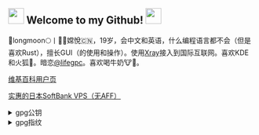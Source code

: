 ## <img src="https://cdn.discordapp.com/emojis/630965840208199680.gif?v=1" height=32/> Welcome to my Github! <img src="https://cdn.discordapp.com/emojis/630965840208199680.gif?v=1" height=32/>

💫longmoon🌕丨💮🌸嫦悅🇨🇳，19岁，会中文和英语，什么编程语言都不会（但是喜欢Rust），擅长GUI（的使用和操作）。使用[Xray](https://github.com/XTLS/xray-core)接入到国际互联网。喜欢KDE和火狐🦊。暗恋[@lifegpc](https://github.com/lifegpc)。喜欢喝牛奶🐮🥛。

[维基百科用户页](https://zh.wikipedia.org/wiki/User:月梦播客楼猫)

[实惠的日本SoftBank VPS（无AFF）](https://halocloud.halocloud.net/index.php?rp=/store/softbank-japan-100m-vps)
<details>
<summary>gpg公钥</summary>
<p>

```
-----BEGIN PGP PUBLIC KEY BLOCK-----

mQGNBGFqKtABDACshSvIDIEQf9l/Dya5BmeQfR0NuOLT6+fQdFlZaC/CtHOpuMtA
H2q4w6Juts8IXk6v/aR+BaK4UnTCkkm/RdDJlAARTgKLaL7YLUuUQuoEuzXy4pL/
foiTkkMZMk/BB96BM4MMQKvCh89rkObiPYy6XjlVGDDDp4Uzyn0cXPBuzSUY5D1b
gtPAGOjs5G6gZXrIvEVzIDjs09Ctu7YnEy1G0L6aiElSMUCjk78vhdDTgdJw18wg
S4vAVUFhT8dPyBi6XCIwq8Qy5QAj8VInsuSVlKm+dUtkFW/UxXfMF+ZY4DyL353v
RznGPBLzK7F62JEoS/gM/d9QTfeDH8PMI2DbDq64nOKLwWlyInfVcVW9XC2mMZ7X
BnH5Xfe7p5IVoBN2pRgEBoWetKZCvB7sieOYTZs9LYTtkLBHQrXFda6GAW9HMZNI
WrU5iR1a+9hdOvaEvefdORJYcd58SIeqD3NuKoSkR9Zev+m0q22O116Sgz1cEvHk
bcAty5koiEXkTHUAEQEAAbQ68J+Sq2xvbmdtb29u8J+MleS4qPCfkq7wn4y45aum
5oKF8J+HqPCfh7MgPHNuY0B0dXJib2hrLmNjPokBsAQTAQoAGgQLCQgHAhUKAhYB
AhkBBYJhairQAp4BApsDAAoJEIBwhRjLZ3etsJkL/0tQN52VuJArA4OUikhrLngy
mtofUGCwA2FMSjeRgglEqBx+TRqgK07qF13Ai/zA1GX97LE1T+0tPwSL3nRCJ3dA
UxjAZ4xxP7qbR+PUyt5YnEp2pd6o5V1m/RyiyNLw3SUlkzGUjpDZpjBnAbC7D0XY
p8aC2Zy/z31iyLA9eF47tDL4pxmNQGKMRUWDVBj+CNmvzmhTFUHPxnf3iCtmhhut
hBs3NHJepHHkya/BghFFmpKeVuNYkGy8jdEl+Y8X9lsubCdHQaGHr+bJeKtj+6KU
oelF9UldXmDyea8PMWNsMkvpNnMsH735QvEADEAlnOMKzaz9MFVP7jIfLBDPPWRi
xm6qghz5rKiktrQKCcCvS3F0eboq8NiNqTROKJQBAo9fAY7KtnZogAQbVIwoBxvm
XVumzXrTuY184fPu8SapYeSSd4pzBIvz8K1ZXU9dUn7JCm832CjEi+iuW7K423+o
hh0zG22lB7khzkQ1NkITBVlDuL8Z3LYkRCcy6L0iUbkBjQRhairQAQwA1jHXqPZL
35KnTKRJkboHgm/5O4eYevvfXDoCQzjcZ04y2MAGpFWdnOgwpm5HmyGZ2qxQiHjp
dIDJH0XAx5l97Ke7D0ziIgwfluDhwCfOp3Grb3DdkuGXyB/LFYuo8bwNQpnkruE6
v0f9tb1KNlHpRs0UR7Y1GdpXWUjezE+SS3Voz2p4zq7POUZeWtkBCBvH5qzrp80T
7PtTsVb7MgSCd3Ecrp8koeVrc/tjHvJMNZED8+UwWRvOPv9V9Z3nZwo+QJrumy4y
/SmX7qPkklwf8TjP3gbq94uWRS8FudmIbd7b/fdI0cmGvckjJktNAGR6EMhRHcTS
lfhen6fl3+lT2sLS3lv9ooMp5To47XapmiVVOUJIhlYOJ6WU/+M9+WskJDBlLXMl
rigNdfLuWFlQ9V3O89NyjX73EUObOGGucrzhZ0ZpgW08JtvspRz5J5e3PbHNGw0t
IdNYpo7BpKnwjLl4SjsCJCOAe4vuyuamgA3fQNt0H1fNzMJ2WgkGvndrABEBAAGJ
AZ8EGAEKAAkFgmFqKtACmwwACgkQgHCFGMtnd61o2Av8DOrKIu9nfUSKJZzPGkHi
0LUL6DyPWqVjQtuC8XGieXZW5fU2+RYICxVyUE3uNGAxMkuxKrRPB9S2yFXsSubU
DrTTp/J2p0AFiZGixyZXsFeynp2Y5xMMtygvlR1SUbHozmOrmhu1QUX6IrleWGDn
j5N2/c/pWnkT6THHzQzOCqbbbc0Ekyxrlx33s8qKqK8y0p54fo5/mLgqzaSI84l5
X47fW28NLae3YiwSHS+F4bOeVG3UJHNE4k4mEwb+5RU5CKjh/5pnpP9JEen8pjt6
ScK/FXGYAAT6G/RmdwxP+eUhtk3kC3N2VlIhEltwADGlu8sKVLiTTb/biZiZRe3w
qOGY/u4qve4K6Tblk7NUvgbbogs/Ud6J9fOKjmkQOWc4GUTo6J0ud06Y+S/7Z2Il
WIyF5a7uGFJ66CAwo2DBuTJfb6MhOD2AKkKf3df3Q0BPqUOCUu3h/qazPIIyYxqH
weCWddGA7FiHT4DQvYT7QeO6zoUgCxOSZMTO/Bc0lib2
=taL6
-----END PGP PUBLIC KEY BLOCK-----
```

</p>
</details>
<details>
<summary>gpg指纹</summary>
<p>

```
abac 1059 eb94 5f63 1203 71f7 8070 8518 cb67 77ad
```

</p>
</details>
